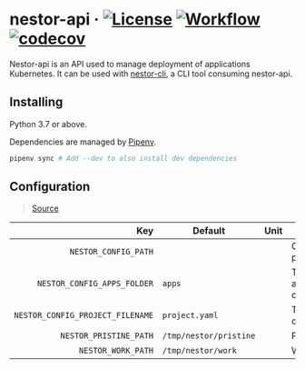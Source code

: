 # nestor-api · [![License](https://img.shields.io/badge/License-Apache%202.0-blue.svg)](https://github.com/ChauffeurPrive/nestor-api/blob/master/LICENSE) [![Workflow](https://github.com/ChauffeurPrive/nestor-api/workflows/ci/badge.svg?branch=master)](https://github.com/ChauffeurPrive/nestor-api/actions?query=workflow%3Aci+branch%3Amaster) [![codecov](https://codecov.io/gh/ChauffeurPrive/nestor-api/branch/master/graph/badge.svg)](https://codecov.io/gh/ChauffeurPrive/nestor-api)

Nestor-api is an API used to manage deployment of applications Kubernetes. It can be used with [nestor-cli](https://github.com/ChauffeurPrive/nestor-cli), a CLI tool consuming nestor-api.

## Installing

Python 3.7 or above.

Dependencies are managed by [Pipenv](https://github.com/pypa/pipenv).

```bash
pipenv sync # Add --dev to also install dev dependencies
```

## Configuration

> [Source](./nestor_api/config/config.py)

|                              Key | Default                | Unit | Comment                       |
| -------------------------------: | ---------------------- | ---- | ----------------------------- |
|             `NESTOR_CONFIG_PATH` |                        |      | Configuration path            |
|      `NESTOR_CONFIG_APPS_FOLDER` | `apps`                 |      | The application config folder |
| `NESTOR_CONFIG_PROJECT_FILENAME` | `project.yaml`         |      | The project config file       |
|           `NESTOR_PRISTINE_PATH` | `/tmp/nestor/pristine` |      | Pristine path                 |
|               `NESTOR_WORK_PATH` | `/tmp/nestor/work`     |      | Work path                     |
